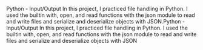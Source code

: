 Python - Input/Output
In this project, I practiced file handling in Python. I used the builtin with, open, and read functions with the json module to read and write files and serialize and deserialize objects with JSON.Python - Input/Output
In this project, I practiced file handling in Python. I used the builtin with, open, and read functions with the json module to read and write files and serialize and deserialize objects with JSON
